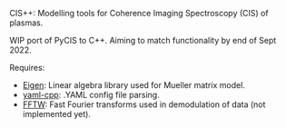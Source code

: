 CIS++: Modelling tools for Coherence Imaging Spectroscopy (CIS) of plasmas.


WIP port of PyCIS to C++. Aiming to match functionality by end of Sept 2022.


Requires:
- [Eigen](https://gitlab.com/libeigen/eigen): Linear algebra library used for Mueller matrix model.
- [yaml-cpp](https://github.com/jbeder/yaml-cpp): .YAML config file parsing.
- [FFTW](https://github.com/FFTW/fftw3): Fast Fourier transforms used in demodulation of data (not implemented yet).
